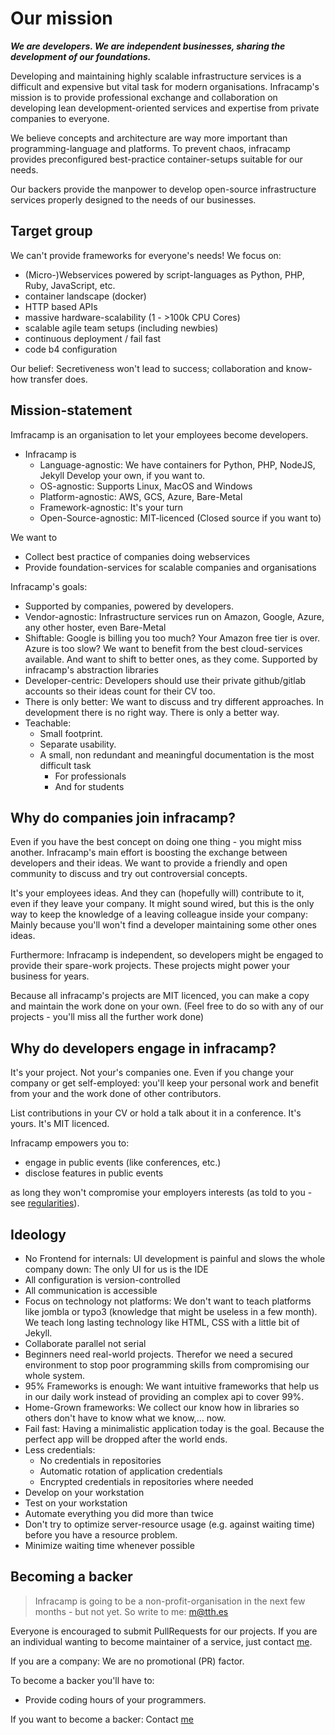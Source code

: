 # Our mission

***We are developers. We are independent businesses, sharing the development of our
foundations.***

Developing and maintaining highly scalable infrastructure services is 
a difficult and expensive but vital task for modern organisations. Infracamp's mission
is to provide professional exchange and collaboration on developing 
lean development-oriented services and expertise from private companies to
everyone.

We believe concepts and architecture are way more important than programming-language
and platforms. To prevent chaos, infracamp provides preconfigured best-practice 
container-setups suitable for our needs. 

Our backers provide the manpower to develop open-source infrastructure services
properly designed to the needs of our businesses.

## Target group

We can't provide frameworks for everyone's needs! We focus on:

- (Micro-)Webservices powered by script-languages as Python, PHP, Ruby, JavaScript, etc.
- container landscape (docker)
- HTTP based APIs
- massive hardware-scalability (1 - >100k CPU Cores)
- scalable agile team setups (including newbies)
- continuous deployment / fail fast
- code b4 configuration

Our belief: Secretiveness won't lead to success; collaboration and
know-how transfer does.

## Mission-statement

Imfracamp is an organisation to let your employees become developers.

- Infracamp is
    - Language-agnostic: We have containers for Python, PHP, NodeJS, Jekyll
      Develop your own, if you want to.
    - OS-agnostic: Supports Linux, MacOS and Windows
    - Platform-agnostic: AWS, GCS, Azure, Bare-Metal
    - Framework-agnostic: It's your turn
    - Open-Source-agnostic: MIT-licenced (Closed source if you want to)

We want to
- Collect best practice of companies doing webservices
- Provide foundation-services for scalable companies and organisations
     

Infracamp's goals:

- Supported by companies, powered by developers. 
- Vendor-agnostic: Infrastructure services run on Amazon, Google, Azure, any other hoster, 
  even Bare-Metal
- Shiftable: Google is billing you too much? Your Amazon free tier is over. Azure
  is too slow? We want to benefit from the best cloud-services available. And
  want to shift to better ones, as they come. Supported by infracamp's abstraction
  libraries
- Developer-centric: Developers should use their private github/gitlab accounts so their
  ideas count for their CV too.
- There is only better: We want to discuss and try different approaches. In development
  there is no right way. There is only a better way.
- Teachable: 
    - Small footprint.
    - Separate usability.
    - A small, non redundant and meaningful documentation is the most difficult task
        - For professionals
        - And for students


## Why do companies join infracamp?

Even if you have the best concept on doing one thing - you might miss another. Infracamp's
main effort is boosting the exchange between developers and their ideas. We want to provide
a friendly and open community to discuss and try out controversial concepts.

It's your employees ideas. And they can (hopefully will) contribute to it, even if they leave
your company. It might sound wired, but this is the only way to keep the knowledge of a leaving
colleague inside your company: Mainly because you'll won't find a developer maintaining some other ones ideas.

Furthermore: Infracamp is independent, so developers might be engaged to provide 
their spare-work projects. These projects might power your business for years.

Because all infracamp's projects are MIT licenced, you can make a copy and maintain the work
done on your own. (Feel free to do so with any of our projects - you'll miss all the further work done)

## Why do developers engage in infracamp? 

It's your project. Not your's companies one. Even if you change your company or get
self-employed: you'll keep your personal work and benefit from your and the work done of other contributors.

List contributions in your CV or hold a talk about it in a conference. It's yours. It's MIT licenced. 

Infracamp empowers you to:

- engage in public events (like conferences, etc.)
- disclose features in public events

as long they won't compromise your employers interests (as told to you - see [regularities](regularities.html)).

## Ideology

- No Frontend for internals: UI development is painful and slows the
  whole company down: The only UI for us is the IDE
- All configuration is version-controlled
- All communication is accessible
- Focus on technology not platforms: We don't want to teach platforms like jombla or
  typo3 (knowledge that might be useless in a few month). We teach long lasting technology like 
  HTML, CSS with a little bit of Jekyll.
- Collaborate parallel not serial
- Beginners need real-world projects. Therefor we need a secured environment to
  stop poor programming skills from compromising our whole system.
- 95% Frameworks is enough: We want intuitive frameworks that help us in our daily work instead of
  providing an complex api to cover 99%.
- Home-Grown frameworks: We collect our know how in libraries so others don't have to know
  what we know,... now.
- Fail fast: Having a minimalistic application today is the goal. Because the perfect app will
  be dropped after the world ends.
- Less credentials: 
    - No credentials in repositories
    - Automatic rotation of application credentials
    - Encrypted credentials in repositories where needed
- Develop on your workstation
- Test on your workstation
- Automate everything you did more than twice
- Don't try to optimize server-resource usage (e.g. against waiting time) before you have a resource problem.
- Minimize waiting time whenever possible

## Becoming a backer

> Infracamp is going to be a non-profit-organisation in the next few months - but not yet. So
> write to me: m@tth.es

Everyone is encouraged to submit PullRequests for our projects. If you are an individual wanting to 
become maintainer of a service, just contact [me](/about.html).

If you are a company: We are no promotional (PR) factor.

To become a backer you'll have to:
- Provide coding hours of your programmers.

If you want to become a backer: Contact [me](/about.html)